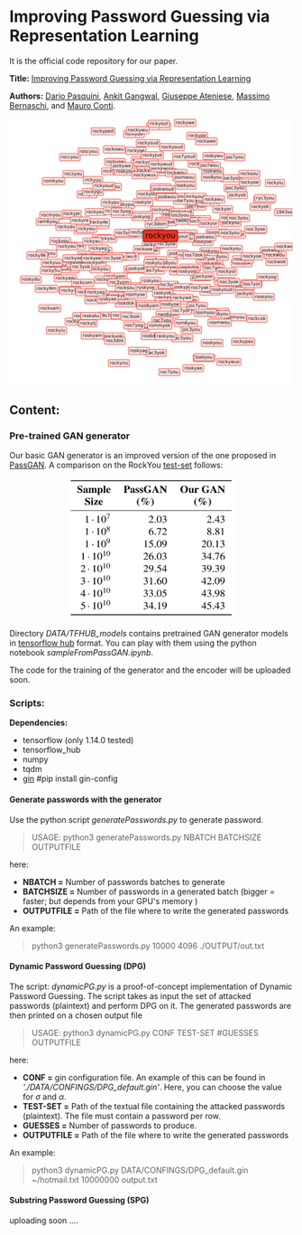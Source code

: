 # Improving Password Guessing via Representation Learning

It is the official code repository for our paper.

**Title:** [Improving Password Guessing via Representation Learning](https://arxiv.org/abs/1910.04232)

**Authors:** [Dario Pasquini](https://www.researchgate.net/profile/Dario_Pasquini), [Ankit Gangwal](https://www.math.unipd.it/~gangwal/), [Giuseppe Ateniese](https://scholar.google.com/citations?hl=en&user=EyZJ08MAAAAJ), [Massimo Bernaschi](http://www.iac.rm.cnr.it/~massimo/Massimo_Bernaschi_home_page/Welcome.html), and [Mauro Conti](https://www.math.unipd.it/~conti/).

<p align="center">
	<img src ="./rockyou.png" />
</p>


## Content:

### Pre-trained GAN generator

Our basic GAN generator is an improved version of the one proposed in [PassGAN](https://arxiv.org/abs/1709.00440).  A comparison on the RockYou [test-set](https://arxiv.org/abs/1709.00440) follows:
<p align="center">
	<img width="300" height="250" src ="./oursVSpassgan.png" />
</p>

Directory *DATA/TFHUB_models* contains pretrained GAN generator models in [tensorflow hub](https://www.tensorflow.org/hub) format. You can play with them using the python notebook *sampleFromPassGAN.ipynb*.

The code for the training of the generator and the encoder will be uploaded soon.

### Scripts:
**Dependencies:**

- tensorflow (only 1.14.0 tested)
- tensorflow_hub
- numpy
- tqdm
- [gin](https://github.com/google/gin-config) #pip install gin-config

#### Generate passwords with the generator

Use the python script *generatePasswords.py* to generate password.

> USAGE: python3 generatePasswords.py NBATCH BATCHSIZE OUTPUTFILE

here:

* **NBATCH =** Number of passwords batches to generate
* **BATCHSIZE =** Number of passwords in a generated batch (bigger = faster; but depends from your GPU's memory )
* **OUTPUTFILE =** Path of the file where to write the generated passwords

An example:

> python3 generatePasswords.py 10000 4096 ./OUTPUT/out.txt



#### Dynamic Password Guessing (DPG)

The script: *dynamicPG.py* is a proof-of-concept implementation of Dynamic Password Guessing. The script takes as input the set of attacked passwords (plaintext) and perform DPG on it. The generated passwords are then printed on a chosen output file

> USAGE: python3 dynamicPG.py CONF TEST-SET #GUESSES OUTPUTFILE

here:

- **CONF =** gin configuration file. An example of this can be found in *'./DATA/CONFINGS/DPG_default.gin'*. Here, you can choose the value for $\sigma$ and $\alpha$.
- **TEST-SET =** Path of the textual file containing the attacked passwords (plaintext). The file must contain a password per row.
- **GUESSES =** Number of passwords to produce.
- **OUTPUTFILE =** Path of the file where to write the generated passwords

An example:

> python3 dynamicPG.py DATA/CONFINGS/DPG_default.gin ~/hotmail.txt 10000000 output.txt 

#### Substring Password Guessing (SPG)

uploading soon ....

